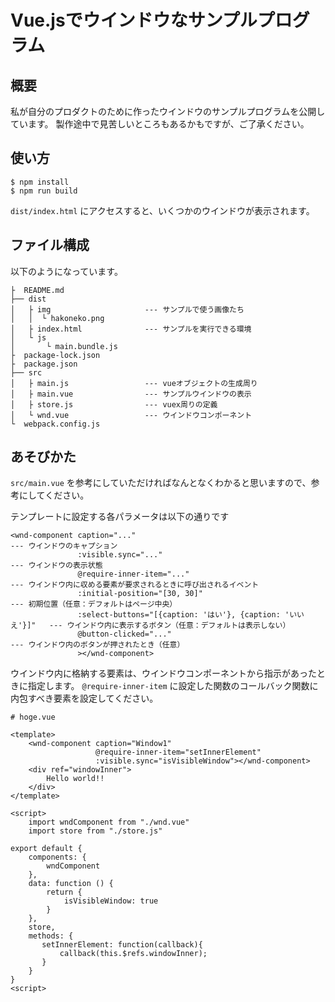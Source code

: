 # Vue.jsでウインドウなサンプルプログラム

## 概要
私が自分のプロダクトのために作ったウインドウのサンプルプログラムを公開しています。
製作途中で見苦しいところもあるかもですが、ご了承ください。

## 使い方
```
$ npm install
$ npm run build
```

`dist/index.html` にアクセスすると、いくつかのウインドウが表示されます。

## ファイル構成
以下のようになっています。
```
├  README.md
├── dist
│   ├ img                     --- サンプルで使う画像たち
│   │  └ hakoneko.png
│   ├ index.html              --- サンプルを実行できる環境
│   └ js
│       └ main.bundle.js
├  package-lock.json
├  package.json
├── src
│   ├ main.js                 --- vueオブジェクトの生成周り
│   ├ main.vue                --- サンプルウインドウの表示
│   ├ store.js                --- vuex周りの定義
│   └ wnd.vue                 --- ウインドウコンポーネント
└  webpack.config.js
```

## あそびかた
`src/main.vue` を参考にしていただければなんとなくわかると思いますので、参考にしてください。

テンプレートに設定する各パラメータは以下の通りです
```vue
<wnd-component caption="..."                                                --- ウインドウのキャプション 
               :visible.sync="..."                                          --- ウインドウの表示状態
               @require-inner-item="..."                                    --- ウインドウ内に収める要素が要求されるときに呼び出されるイベント
               :initial-position="[30, 30]"                                 --- 初期位置（任意：デフォルトはページ中央）
               :select-buttons="[{caption: 'はい'}, {caption: 'いいえ'}]"   --- ウインドウ内に表示するボタン（任意：デフォルトは表示しない）
               @button-clicked="..."                                        --- ウインドウ内のボタンが押されたとき（任意）
               ></wnd-component>
```

ウインドウ内に格納する要素は、ウインドウコンポーネントから指示があったときに指定します。
`@require-inner-item` に設定した関数のコールバック関数に内包すべき要素を設定してください。

```vue
# hoge.vue

<template>
    <wnd-component caption="Window1"
                   @require-inner-item="setInnerElement"
                   :visible.sync="isVisibleWindow"></wnd-component>
    <div ref="windowInner">
        Hello world!!
    </div>
</template>

<script>
    import wndComponent from "./wnd.vue"
    import store from "./store.js"

export default {
    components: {
        wndComponent
    },
    data: function () {
        return {
            isVisibleWindow: true
        }
    },
    store,
    methods: {
       setInnerElement: function(callback){
           callback(this.$refs.windowInner);
       }
    }
}
<script>
```
